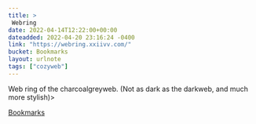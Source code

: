 ```yaml
---
title: > 
 Webring
date: 2022-04-14T12:22:00+00:00
dateadded: 2022-04-20 23:16:24 -0400
link: "https://webring.xxiivv.com/"
bucket: Bookmarks
layout: urlnote
tags: ["cozyweb"]
--- 
```

Web ring of the charcoalgreyweb. (Not as dark as the darkweb, and much more stylish)>
 <!-- end excerpt --> 
<div class='bucket'><a class='internal-link' href='/buckets/bookmarks'>Bookmarks</a></div> 
